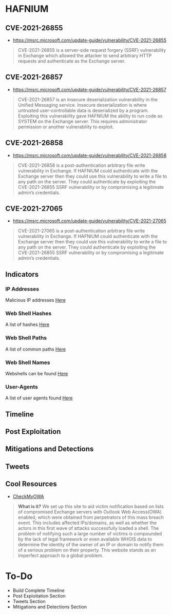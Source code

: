 # HAFNIUM

## CVE-2021-26855
- https://msrc.microsoft.com/update-guide/vulnerability/CVE-2021-26855
> CVE-2021-26855 is a server-side request forgery (SSRF) vulnerability in Exchange which allowed the attacker to send arbitrary HTTP requests and authenticate as the Exchange server.

## CVE-2021-26857
- https://msrc.microsoft.com/update-guide/vulnerability/CVE-2021-26857
> CVE-2021-26857 is an insecure deserialization vulnerability in the Unified Messaging service. Insecure deserialization is where untrusted user-controllable data is deserialized by a program. Exploiting this vulnerability gave HAFNIUM the ability to run code as SYSTEM on the Exchange server. This requires administrator permission or another vulnerability to exploit.

## CVE-2021-26858
- https://msrc.microsoft.com/update-guide/vulnerability/CVE-2021-26858
> CVE-2021-26858 is a post-authentication arbitrary file write vulnerability in Exchange. If HAFNIUM could authenticate with the Exchange server then they could use this vulnerability to write a file to any path on the server. They could authenticate by exploiting the CVE-2021-26855 SSRF vulnerability or by compromising a legitimate admin’s credentials.

## CVE-2021-27065
- https://msrc.microsoft.com/update-guide/vulnerability/CVE-2021-27065
> CVE-2021-27065 is a post-authentication arbitrary file write vulnerability in Exchange. If HAFNIUM could authenticate with the Exchange server then they could use this vulnerability to write a file to any path on the server. They could authenticate by exploiting the CVE-2021-26855 SSRF vulnerability or by compromising a legitimate admin’s credentials.


## Indicators

### IP Addresses
Malicious IP addresses [Here](/indicators/ip-addresses)

### Web Shell Hashes
A list of hashes [Here](/indicators/hashes)

### Web Shell Paths
A list of common paths [Here](/indicators/webshell_paths)

### Web Shell Names
Webshells can be found [Here](/indicators/webshell_names)

### User-Agents
A list of user agents found [Here](/indicators/useragents)


## Timeline

## Post Exploitation

## Mitigations and Detections

## Tweets

## Cool Resources
- [CheckMyOWA](https://checkmyowa.unit221b.com)
> **What is it?** We set up this site to aid victim notification based on lists of compromised Exchange servers with Outlook Web Access(OWA) enabled, which were obtained from perpetrators of this mass breach event. This includes affected IPs/domains, as well as whether the actors in this first wave of attacks successfully loaded a shell. The problem of notifying such a large number of victims is compounded by the lack of legal framework or even available WHOIS data to determine the identity of the owner of an IP or domain to notify them of a serious problem on their property. This website stands as an imperfect approach to a global problem.


# To-Do
- Build Complete Timeline
- Post Exploitation Section
- Tweets Section
- Mitigations and Detections Section


